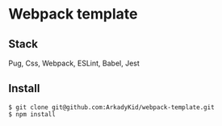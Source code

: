 # Webpack template

## Stack
Pug, Css, Webpack, ESLint, Babel, Jest

## Install

````
$ git clone git@github.com:ArkadyKid/webpack-template.git
$ npm install
````

